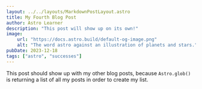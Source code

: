 ```yaml
---
layout: ../../layouts/MarkdownPostLayout.astro
title: My Fourth Blog Post
author: Astro Learner
description: "This post will show up on its own!"
image:
    url: "https://docs.astro.build/default-og-image.png"
    alt: "The word astro against an illustration of planets and stars."
pubDate: 2023-12-18
tags: ["astro", "successes"]
---
```

This post should show up with my other blog posts, because `Astro.glob()` is returning a list of all my posts in order to create my list.